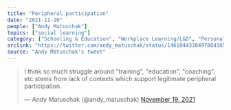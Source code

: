 ```yaml
---
title: "Peripheral participation"
date: "2021-11-20"
people: ["Andy Matuschak"]
topics: ["social learning"]
category: ["Schooling & Education", "Workplace Learning/L&D", "Personal Learning"]
srclink: "https://twitter.com/andy_matuschak/status/1461844338497884165"
source: "Andy Matuschak's tweet"
---
```


<blockquote class="twitter-tweet" data-conversation="none"><p lang="en" dir="ltr">I think so much struggle around &quot;training&quot;, &quot;education&quot;, &quot;coaching&quot;, etc stems from lack of contexts which support legitimate peripheral participation.</p>&mdash; Andy Matuschak (@andy_matuschak) <a href="https://twitter.com/andy_matuschak/status/1461844338497884165?ref_src=twsrc%5Etfw">November 19, 2021</a></blockquote>